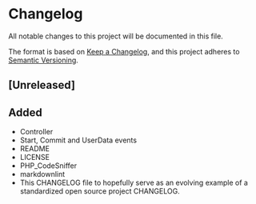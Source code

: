 # Changelog

All notable changes to this project will be documented in this file.

The format is based on [Keep a Changelog](https://keepachangelog.com/en/1.0.0/),
and this project adheres to [Semantic Versioning](https://semver.org/spec/v2.0.0.html).

## [Unreleased]

## Added

- Controller
- Start, Commit and UserData events
- README
- LICENSE
- PHP_CodeSniffer
- markdownlint
- This CHANGELOG file to hopefully serve as an evolving example of
  a standardized open source project CHANGELOG.
  